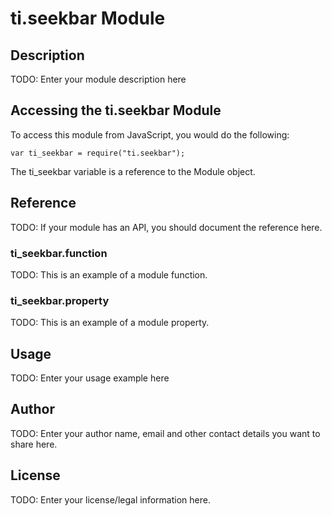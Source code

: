 # ti.seekbar Module

## Description

TODO: Enter your module description here

## Accessing the ti.seekbar Module

To access this module from JavaScript, you would do the following:

    var ti_seekbar = require("ti.seekbar");

The ti_seekbar variable is a reference to the Module object.

## Reference

TODO: If your module has an API, you should document
the reference here.

### ti_seekbar.function

TODO: This is an example of a module function.

### ti_seekbar.property

TODO: This is an example of a module property.

## Usage

TODO: Enter your usage example here

## Author

TODO: Enter your author name, email and other contact
details you want to share here.

## License

TODO: Enter your license/legal information here.
